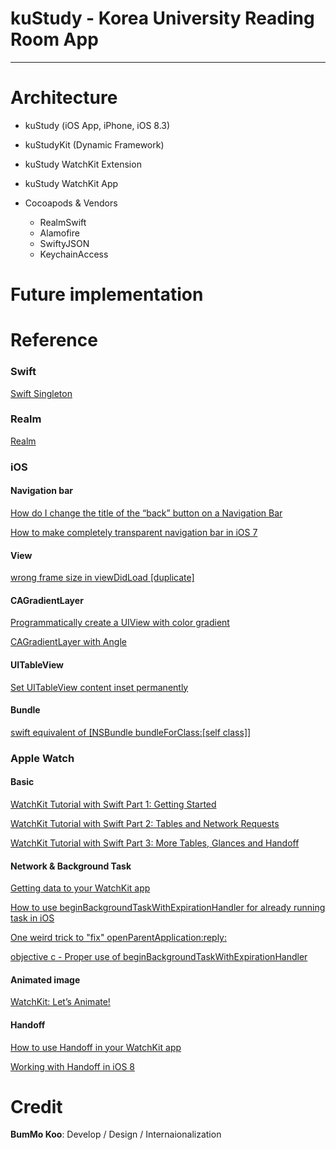 # kuStudy - Korea University Reading Room App

-----

# Architecture

* kuStudy (iOS App, iPhone, iOS 8.3)

* kuStudyKit (Dynamic Framework)

* kuStudy WatchKit Extension

* kuStudy WatchKit App

* Cocoapods & Vendors
	* RealmSwift
	* Alamofire
	* SwiftyJSON
	* KeychainAccess


# Future implementation

# Reference

### Swift

[Swift Singleton](https://github.com/hpique/SwiftSingleton)

### Realm

[Realm](https://realm.io)

### iOS

#### Navigation bar

[How do I change the title of the “back” button on a Navigation Bar](http://stackoverflow.com/questions/1449339/how-do-i-change-the-title-of-the-back-button-on-a-navigation-bar)

[How to make completely transparent navigation bar in iOS 7](http://stackoverflow.com/questions/19082963/how-to-make-completely-transparent-navigation-bar-in-ios-7)

#### View

[wrong frame size in viewDidLoad [duplicate]](http://stackoverflow.com/questions/14060002/wrong-frame-size-in-viewdidload)

#### CAGradientLayer

[Programmatically create a UIView with color gradient](http://stackoverflow.com/questions/23074539/programmatically-create-a-uiview-with-color-gradient)

[CAGradientLayer with Angle](http://stackoverflow.com/questions/18436999/cagradientlayer-with-angle)

#### UITableView

[Set UITableView content inset permanently](http://stackoverflow.com/questions/22020943/set-uitableview-content-inset-permanently)

#### Bundle

[swift equivalent of [NSBundle bundleForClass:[self class]]](http://stackoverflow.com/questions/25651403/swift-equivalent-of-nsbundle-bundleforclassself-class)

### Apple Watch

#### Basic

[WatchKit Tutorial with Swift Part 1: Getting Started](http://www.raywenderlich.com/89562/watchkit-tutorial-with-swift-getting-started)

[WatchKit Tutorial with Swift Part 2: Tables and Network Requests](http://www.raywenderlich.com/96589/watchkit-tutorial-swift-tables-network-requests)

[WatchKit Tutorial with Swift Part 3: More Tables, Glances and Handoff](http://www.raywenderlich.com/96741/watchkit-tutorial-with-swift-tables-glances-and-handoff)

#### Network & Background Task
[Getting data to your WatchKit app](http://blog.curtisherbert.com/data-synchronization-with-watchkit/)

[How to use beginBackgroundTaskWithExpirationHandler for already running task in iOS](http://stackoverflow.com/questions/12071726/how-to-use-beginbackgroundtaskwithexpirationhandler-for-already-running-task-in)

[One weird trick to "fix" openParentApplication:reply:](http://www.fiveminutewatchkit.com/blog/2015/3/11/one-weird-trick-to-fix-openparentapplicationreply)

[objective c - Proper use of beginBackgroundTaskWithExpirationHandler](http://stackoverflow.com/questions/10319643/objective-c-proper-use-of-beginbackgroundtaskwithexpirationhandler)

#### Animated image

[WatchKit: Let’s Animate!](http://natashatherobot.com/watchkit-animate/)

#### Handoff

[How to use Handoff in your WatchKit app](http://www.fiveminutewatchkit.com/blog/2015/3/23/how-to-use-handoff-in-your-watchkit-app)

[Working with Handoff in iOS 8](http://www.appcoda.com/handoff/)

# Credit

__BumMo Koo__: Develop / Design / Internaionalization